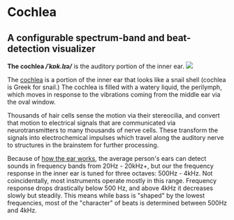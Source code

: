 # Cochlea
## A configurable spectrum-band and beat-detection visualizer


**The cochlea _/ˈkɒk.lɪə/_** is the auditory portion of the inner ear. ![](http://upload.wikimedia.org/wikipedia/commons/thumb/a/a6/Cochlea.svg/490px-Cochlea.svg.png)

The [cochlea](http://en.wikipedia.org/wiki/Cochlea) is a portion of the inner ear that looks like a snail shell (cochlea is Greek for snail.) The cochlea is filled with a watery liquid, the perilymph, which moves in response to the vibrations coming from the middle ear via the oval window. 

Thousands of hair cells sense the motion via their stereocilia, and convert that motion to electrical signals that are communicated via neurotransmitters to many thousands of nerve cells. These transform the signals into electrochemical impulses which travel along the auditory nerve to structures in the brainstem for further processing.

Because of [how the ear works](http://www.soundonsound.com/sos/mar11/articles/how-the-ear-works.htm), the average person's ears can detect sounds in frequency bands from 20Hz - 20kHz+, but our the frequency response in the inner ear is tuned for three octaves: 500Hz - 4kHz. Not coincidentally, most instruments operate mostly in this range. Frequency response drops drastically below 500 Hz, and above 4kHz it decreases slowly but steadily. This means while bass is "shaped" by the lowest frequencies, most of the "character" of beats is determined between 500Hz and 4kHz.
